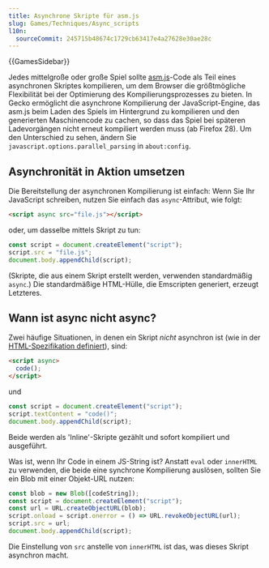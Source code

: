 ```yaml
---
title: Asynchrone Skripte für asm.js
slug: Games/Techniques/Async_scripts
l10n:
  sourceCommit: 245715b48674c1729cb63417e4a27628e30ae28c
---
```


{{GamesSidebar}}

Jedes mittelgroße oder große Spiel sollte [asm.js](/de/docs/Games/Tools/asm.js)-Code als Teil eines asynchronen Skriptes kompilieren, um dem Browser die größtmögliche Flexibilität bei der Optimierung des Kompilierungsprozesses zu bieten. In Gecko ermöglicht die asynchrone Kompilierung der JavaScript-Engine, das asm.js beim Laden des Spiels im Hintergrund zu kompilieren und den generierten Maschinencode zu cachen, so dass das Spiel bei späteren Ladevorgängen nicht erneut kompiliert werden muss (ab Firefox 28). Um den Unterschied zu sehen, ändern Sie `javascript.options.parallel_parsing` in `about:config`.

## Asynchronität in Aktion umsetzen

Die Bereitstellung der asynchronen Kompilierung ist einfach: Wenn Sie Ihr JavaScript schreiben, nutzen Sie einfach das `async`-Attribut, wie folgt:

```html
<script async src="file.js"></script>
```

oder, um dasselbe mittels Skript zu tun:

```js
const script = document.createElement("script");
script.src = "file.js";
document.body.appendChild(script);
```

(Skripte, die aus einem Skript erstellt werden, verwenden standardmäßig `async`.) Die standardmäßige HTML-Hülle, die Emscripten generiert, erzeugt Letzteres.

## Wann ist async nicht async?

Zwei häufige Situationen, in denen ein Skript _nicht_ asynchron ist (wie in der [HTML-Spezifikation definiert](https://html.spec.whatwg.org/multipage/scripting.html)), sind:

```html
<script async>
  code();
</script>
```

und

```js
const script = document.createElement("script");
script.textContent = "code()";
document.body.appendChild(script);
```

Beide werden als 'Inline'-Skripte gezählt und sofort kompiliert und ausgeführt.

Was ist, wenn Ihr Code in einem JS-String ist? Anstatt `eval` oder `innerHTML` zu verwenden, die beide eine synchrone Kompilierung auslösen, sollten Sie ein Blob mit einer Objekt-URL nutzen:

```js
const blob = new Blob([codeString]);
const script = document.createElement("script");
const url = URL.createObjectURL(blob);
script.onload = script.onerror = () => URL.revokeObjectURL(url);
script.src = url;
document.body.appendChild(script);
```

Die Einstellung von `src` anstelle von `innerHTML` ist das, was dieses Skript asynchron macht.
